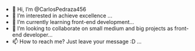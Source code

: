 - 👋 Hi, I’m @CarlosPedraza456
- 👀 I’m interested in achieve excellence ...
- 🌱 I’m currently learning front-end development...
- 💞️ I’m looking to collaborate on small medium and big projects as front-end developer...
- 📫 How to reach me? Just leave your message :D ...

<!---
CarlosPedraza456/CarlosPedraza456 is a ✨ special ✨ repository because its `README.md` (this file) appears on your GitHub profile.
You can click the Preview link to take a look at your changes.
--->
